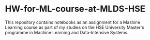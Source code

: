 # HW-for-ML-course-at-MLDS-HSE

This repository contains notebooks as an assignment for a Mashine Learning course as part of my studies on the HSE University Master's programme in Machine Learning and Data-Intensive Systems.
